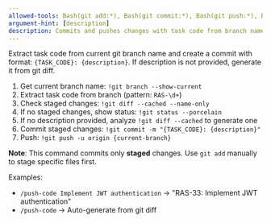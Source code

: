 ```yaml
---
allowed-tools: Bash(git add:*), Bash(git commit:*), Bash(git push:*), Bash(git branch:*), Bash(git diff:*)
argument-hint: [description]
description: Commits and pushes changes with task code from branch name
---
```


Extract task code from current git branch name and create a commit with format: `{TASK_CODE}: {description}`. If description is not provided, generate it from git diff.

1. Get current branch name: `!git branch --show-current`
2. Extract task code from branch (pattern: `RAS-\d+`)
3. Check staged changes: `!git diff --cached --name-only`
4. If no staged changes, show status: `!git status --porcelain`
5. If no description provided, analyze `!git diff --cached` to generate one
6. Commit staged changes: `!git commit -m "{TASK_CODE}: {description}"`
7. Push: `!git push -u origin {current-branch}`

**Note**: This command commits only **staged** changes. Use `git add` manually to stage specific files first.

Examples:
- `/push-code Implement JWT authentication` → "RAS-33: Implement JWT authentication"
- `/push-code` → Auto-generate from git diff